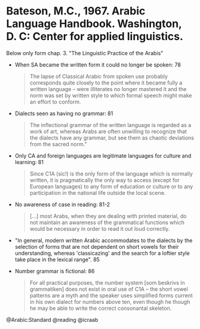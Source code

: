 # Bateson, M.C., 1967. Arabic Language Handbook. Washington, D. C: Center for applied linguistics.

Below only form chap. 3. "The Linguistic Practice of the Arabis"

- When SA became the written form it could no longer be spoken: 78

  > The lapse of Classical Arabic from spoken use probably corresponds quite closely to the point where it became fully a written language – were illiterates no longer mastered it and the norm was set by written style to which formal speech might make an effort to conform.

- Dialects seen as having no grammar: 81

  > The inflectional grammar of the written language is regarded as a work of art, whereas Arabs are often unwilling to recognize that the dialects have any grammar, but see them as chaotic deviations from the sacred norm." 

- Only CA and foreign languages are legitimate languages for culture and learning: 81

  > Since C1A (sic!) is the only form of the language which is normally written, it is pragmatically the only way to access (except for European languages) to any form of education or culture or to any participation in the national life outside the local scene. 

- No awareness of case in reading: 81-2

    > [...] most Arabs, when they are dealing with printed material, do not maintain an awareness of the grammatical functions which would be necessary in order to read it out loud correctly.

- "In general, modern written Arabic accommodates to the dialects by the selection of forms that are not dependent on short vowels for their understanding, whereas 'classicazing' and the search for a loftier style take place in the lexical range". 85

- Number grammar is fictional: 86

  > For all practical purposes, the number system [som beskrivs in grammatiken] does not exist in oral use of C1A – the short vowel patterns are a myth and the speaker uses simplified forms current in his own dialect for numbers above ten, even though he though he may be able to write the correct consonantal skeleton.

@Arabic:Standard
@reading
@icraab
